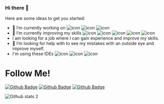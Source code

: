 ### Hi there 👋

Here are some ideas to get you started:

- 🔭 I’m currently working on ![icon](https://img.shields.io/badge/Android-3DDC84?style=for-the-badge&logo=android&logoColor=white) ![icon](https://img.shields.io/badge/iOS-000000?style=for-the-badge&logo=ios&logoColor=white) ![icon](https://img.shields.io/badge/Figma-F24E1E?style=for-the-badge&logo=figma&logoColor=white)
- 🌱 I’m currently improving my skills ![icon](https://img.shields.io/badge/JavaScript-323330?style=for-the-badge&logo=javascript&logoColor=F7DF1E) ![icon](https://img.shields.io/badge/React_Native-20232A?style=for-the-badge&logo=react&logoColor=61DAFB) ![icon](https://img.shields.io/badge/Redux-593D88?style=for-the-badge&logo=redux&logoColor=white) ![icon](https://img.shields.io/badge/Flutter-02569B?style=for-the-badge&logo=flutter&logoColor=white) ![icon](https://img.shields.io/badge/Dart-0175C2?style=for-the-badge&logo=dart&logoColor=white)
- I am looking for a job where I can gain experience and improve my skills.
- 🤔 I’m looking for help with to see my mistakes with an outside eye and improve myself.
- I'm using these IDEs ![icon](https://img.shields.io/badge/Xcode-007ACC?style=for-the-badge&logo=Xcode&logoColor=white) ![icon](https://img.shields.io/badge/Visual_Studio_Code-0078D4?style=for-the-badge&logo=visual%20studio%20code&logoColor=white) ![icon](https://img.shields.io/badge/Android_Studio-3DDC84?style=for-the-badge&logo=android-studio&logoColor=white)

<h1> Follow Me! </h1>

[![Github Badge](https://img.shields.io/badge/GitHub-100000?style=for-the-badge&logo=github&logoColor=white])](https://github.com/abdullah-altunkaynak)
[![Github Badge](https://img.shields.io/badge/LinkedIn-0077B5?style=for-the-badge&logo=linkedin&logoColor=white)](https://www.linkedin.com/in/abdullah-altunkaynak-443ab7215/) [![Github Badge](https://img.shields.io/badge/Medium-12100E?style=for-the-badge&logo=medium&logoColor=white)](https://medium.com/@altunkaynakabdullah99)

![Github stats 2](https://github-readme-stats.vercel.app/api?username=abdullah-altunkaynak&show_icons=true&theme=radical)
